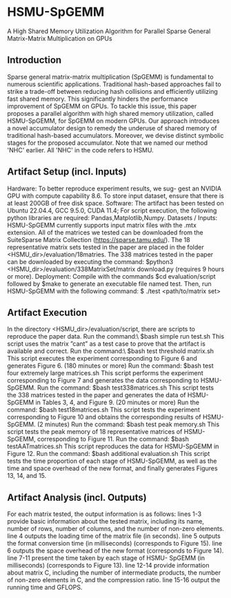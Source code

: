 # HSMU-SpGEMM
A High Shared Memory Utilization Algorithm for Parallel Sparse General Matrix-Matrix Multiplication on GPUs
## Introduction
Sparse general matrix-matrix multiplication (SpGEMM) is fundamental to numerous scientific applications. Traditional hash-based approaches fail to strike a trade-off between reducing hash collisions and efficiently utilizing fast shared memory. This significantly hinders the performance improvement of SpGEMM on GPUs. To tackle this issue, this paper proposes a parallel algorithm with high shared memory utilization, called HSMU-SpGEMM, for SpGEMM on modern GPUs. Our approach introduces a novel accumulator design to remedy the underuse of shared memory of traditional hash-based accumulators. Moreover, we devise distinct symbolic stages for the proposed accumulator.
Note that we named our method 'NHC' earlier. All 'NHC' in the code refers to HSMU.

## Artifact Setup (incl. Inputs)
Hardware: To better reproduce experiment results, we sug- gest an NVIDIA GPU with compute capability 8.6. To store input dataset, ensure that there is at least 200GB of free disk space.
Software: The artifact has been tested on Ubuntu 22.04.4, GCC 9.5.0, CUDA 11.4; For script execution, the following python libraries are required: Pandas,Matplotlib,Numpy.
Datasets / Inputs: HSMU-SpGEMM currently supports input matrix files with the .mtx extension. All of the matrices we tested can be downloaded from the SuiteSparse Matrix Collection (https://sparse.tamu.edu/). The 18 representative matrix sets tested in the paper are placed
in the folder <HSMU_dir>/evaluation/18matries. The 338 matrices tested in the paper can be downloaded by executing the command: $python3 <HSMU_dir>/evaluation/338MatrixSet/matrix download.py (requires 9 hours or more).
Deployment:
Compile with the commands $cd evaluation/script followed by $make to generate an executable file named test.
Then, run HSMU-SpGEMM with the following command: $ ./test <path/to/matrix set>

## Artifact Execution
In the directory <HSMU_dir>/evaluation/script, there are scripts to reproduce the paper data.
Run the command:\\
$bash simple run test.sh
This script uses the matrix ”cant” as a test case to prove that the artifact is available and correct.
Run the command:\\
$bash test threshold matrix.sh
This script executes the experiment corresponding to Figure 6 and generates Figure 6. (180 minutes or more)
Run the command:
$bash test four extremely large matrices.sh
This script performs the experiment corresponding to Figure 7 and generates the data corresponding to HSMU-SpGEMM. 
Run the command:
$bash test338matrices.sh
This script tests the 338 matrices tested in the paper and generates the data of HSMU-SpGEMM in Tables 3, 4, and Figure 9. (20 minutes or more)
Run the command:
$bash test18matrices.sh
This script tests the experiment corresponding to Figure 10 and obtains the corresponding results of HSMU-SpGEMM. (2 minutes)
Run the command:
$bash test peak memory.sh
This script tests the peak memory of 18 representative matrices of HSMU-SpGEMM, corresponding to Figure 11. Run the command:
$bash testAATmatrices.sh
This script reproduces the data for HSMU-SpGEMM in Figure 12.
Run the command:
$bash additional evaluation.sh
This script tests the time proportion of each stage of HSMU-SpGEMM, as well as the time and space overhead of the new format, and finally generates Figures 13, 14, and 15.

## Artifact Analysis (incl. Outputs)
For each matrix tested, the output information is as follows: lines 1-3 provide basic information about the tested matrix, including its name, number of rows, number of columns, and the number of non-zero elements.
line 4 outputs the loading time of the matrix file (in seconds). line 5 outputs the format conversion time (in milliseconds) (corresponds to Figure 15).
line 6 outputs the space overhead of the new format (corresponds to Figure 14).
line 7-11 present the time taken by each stage of HSMU- SpGEMM (in milliseconds) (corresponds to Figure 13).
line 12-14 provide information about matrix C, including the number of intermediate products, the number of non-zero elements in C, and the compression ratio.
line 15-16 output the running time and GFLOPS.
